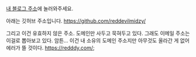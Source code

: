 [내 블로그 주소](https://lazypazy.tistory.com)에 놀러와주세요.

아래는 깃허브 주소입니다. 
<https://github.com/reddevilmidzy/>

그리고 이건 유효하지 않은 주소. 도메인만 사두고 묵혀두고 있다. 그래도 이메일 주소는 이걸로 뽑아보고 있다. 암튼...
이건 내 소유의 도메인 주소지만 아무것도 올라간 게 없어 에러가 뜰 것이다. https://redddy.com/;
